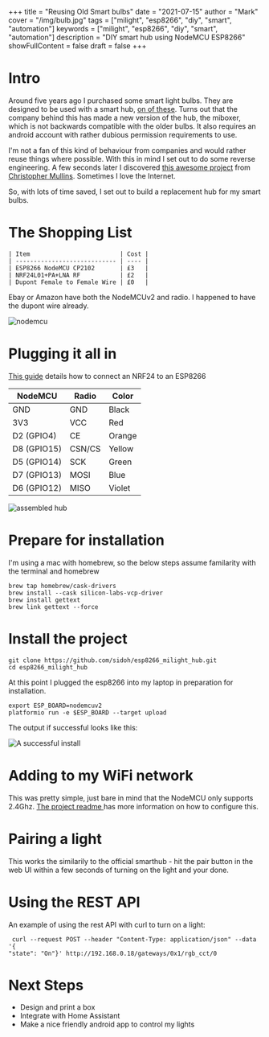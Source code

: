 +++
title = "Reusing Old Smart bulbs"
date = "2021-07-15"
author = "Mark"
cover = "/img/bulb.jpg"
tags = ["milight", "esp8266", "diy", "smart", "automation"]
keywords = ["milight", "esp8266", "diy", "smart", "automation"]
description = "DIY smart hub using NodeMCU ESP8266"
showFullContent = false
draft = false
+++

# Intro

Around five years ago I purchased some smart light bulbs. They are designed to
be used with a smart hub, [on of
these](https://www.amazon.co.uk/LIGHTEU®-Controller-Wireless-Downlight-Compatible/dp/B073WVLH3F/ref=asc_df_B073WVLH3F/?tag=googshopuk-21&linkCode=df0&hvadid=309968321179&hvpos=&hvnetw=g&hvrand=779779749495666085&hvpone=&hvptwo=&hvqmt=&hvdev=c&hvdvcmdl=&hvlocint=&hvlocphy=1006598&hvtargid=pla-467006343726&psc=1).
Turns out that the company behind this has made a new version of the hub, the
miboxer, which is not backwards compatible with the older bulbs. It also
requires an android account with rather dubious permission requirements to use.

I'm not a fan of this kind of behaviour from companies and would rather reuse
things where possible. With this in mind I set out to do some reverse
engineering. A few seconds later I discovered [this awesome
project](https://github.com/sidoh/esp8266_milight_hub) from [Christopher
Mullins](http://blog.christophermullins.com/2017/02/11/milight-wifi-gateway-emulator-on-an-esp8266/).
Sometimes I love the Internet.

So, with lots of time saved, I set out to build a replacement hub for my smart
bulbs.

# The Shopping List

    | Item                         | Cost |
    | ---------------------------- | ---- |
    | ESP8266 NodeMCU CP2102       | £3   |
    | NRF24L01+PA+LNA RF           | £2   |
    | Dupont Female to Female Wire | £0   |

Ebay or Amazon have both the NodeMCUv2 and radio. I happened to have the dupont
wire already.

![nodemcu](/img/nodemcuv2.jpeg)

# Plugging it all in

[This guide](https://www.mysensors.org/build/connect_radio#nrf24l01+-&-esp8266)
details how to connect an NRF24 to an ESP8266

| NodeMCU     | Radio  | Color  |
| ----------- | ------ | ------ |
| GND         | GND    | Black  |
| 3V3         | VCC    | Red    |
| D2 (GPIO4)  | CE     | Orange |
| D8 (GPIO15) | CSN/CS | Yellow |
| D5 (GPIO14) | SCK    | Green  |
| D7 (GPIO13) | MOSI   | Blue   |
| D6 (GPIO12) | MISO   | Violet |

![assembled hub](/img/assembly.jpeg)

# Prepare for installation

I'm using a mac with homebrew, so the below steps assume familarity with the
terminal and homebrew

```
brew tap homebrew/cask-drivers
brew install --cask silicon-labs-vcp-driver
brew install gettext
brew link gettext --force
```

# Install the project

```
git clone https://github.com/sidoh/esp8266_milight_hub.git
cd esp8266_milight_hub
```

At this point I plugged the esp8266 into my laptop in preparation for
installation.

```
export ESP_BOARD=nodemcuv2
platformio run -e $ESP_BOARD --target upload
```

The output if successful looks like this:

![A successful install](/img/smart-hub-install.png)

# Adding to my WiFi network

This was pretty simple, just bare in mind that the NodeMCU only supports 2.4Ghz.
[The project readme ](https://github.com/sidoh/esp8266_milight_hub)has more
information on how to configure this.

# Pairing a light

This works the similarily to the official smarthub - hit the pair button in the
web UI within a few seconds of turning on the light and your done.

# Using the REST API

An example of using the rest API with curl to turn on a light:

```
 curl --request POST --header "Content-Type: application/json" --data '{
"state": "On"}' http://192.168.0.18/gateways/0x1/rgb_cct/0
```

# Next Steps
* Design and print a box
* Integrate with Home Assistant
* Make a nice friendly android app to control my lights
